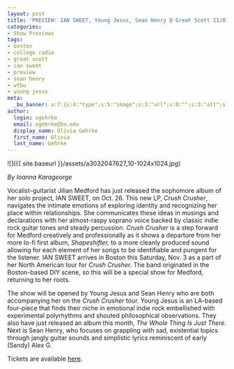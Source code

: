```yaml
---
layout: post
title: 'PREVIEW: IAN SWEET, Young Jesus, Sean Henry @ Great Scott 11/03'
categories:
- Show Previews
tags:
- boston
- college radio
- great scott
- ian sweet
- preview
- sean henry
- wtbu
- young jesus
meta:
  _bu_banner: a:7:{s:4:"type";s:5:"image";s:3:"url";s:0:"";s:3:"alt";s:0:"";s:7:"post_id";s:0:"";s:4:"html";s:0:"";s:8:"position";s:12:"contentWidth";s:7:"caption";s:0:"";}
author:
  login: ogehrke
  email: ogehrke@bu.edu
  display_name: Olivia Gehrke
  first_name: Olivia
  last_name: Gehrke
---
```

![]({{ site.baseurl }}/assets/a3032047627_10-1024x1024.jpg)

_By Ioanna Karageorge_

Vocalist-guitarist Jilian Medford has just released the sophomore album of her solo project, IAN SWEET, on Oct. 26. This new LP, _Crush Crusher_, navigates the intimate emotions of exploring identity and recognizing her place within relationships. She communicates these ideas in musings and declarations with her almost-raspy soprano voice backed by classic indie rock guitar tones and steady percussion. _Crush Crusher_ is a step forward for Medford creatively and professionally as it shows a departure from her more lo-fi first album, _Shapeshifter,_ to a more cleanly produced sound allowing for each element of her songs to be identifiable and pungent for the listener. IAN SWEET arrives in Boston this Saturday, Nov. 3 as a part of her North American tour for _Crush Crusher._ The band originated in the Boston-based DIY scene, so this will be a special show for Medford, returning to her roots.

The show will be opened by Young Jesus and Sean Henry who are both accompanying her on the _Crush Crusher_ tour. Young Jesus is an LA-based four-piece that finds their niche in emotional indie rock embellished with experimental polyrhythms and shouted philosophical observations. They also have just released an album this month, _The Whole Thing Is Just There_. Next is Sean Henry, who focuses on grappling with sad, existential topics through jangly guitar sounds and simplistic lyrics reminiscent of early (Sandy) Alex G.

Tickets are available [here](https://www.axs.com/events/360337/ian-sweet-tickets?skin=greatscott).